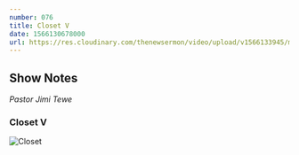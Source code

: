 ```yaml
---
number: 076
title: Closet V
date: 1566130678000
url: https://res.cloudinary.com/thenewsermon/video/upload/v1566133945/messages/Closets_V_-Pastor_Jimi_Tewe.mp3
---
```


## Show Notes
_Pastor Jimi Tewe_

### Closet V

![Closet](https://res.cloudinary.com/thenewsermon/image/upload/v1566129261/sermon%20display%20pictures/Closets_V.jpg)